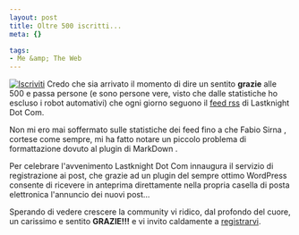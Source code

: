 ```yaml
--- 
layout: post
title: Oltre 500 iscritti...
meta: {}

tags: 
- Me &amp; The Web
---
```

[![Iscriviti](/download/register.png)](/subscribe.php)
Credo che sia arrivato il momento di dire un sentito **grazie** alle 500 e passa persone (e sono persone vere, visto che dalle statistiche ho escluso i robot automativi) che ogni giorno seguono il [feed rss](/feed/) di Lastknight Dot Com.  

Non mi ero mai soffermato sulle statistiche dei feed fino a che Fabio Sirna , cortese come sempre, mi ha fatto notare un piccolo problema di formattazione dovuto al plugin di MarkDown .  

Per celebrare l'avvenimento Lastknight Dot Com innaugura il servizio di registrazione ai post, che grazie ad un plugin del sempre ottimo WordPress consente di ricevere in anteprima direttamente nella propria casella di posta elettronica l'annuncio dei nuovi post...  

Sperando di vedere crescere la community vi ridico, dal profondo del cuore, un carissimo e sentito **GRAZIE!!!** e vi invito caldamente a [registrarvi](/subscribe.php). 
